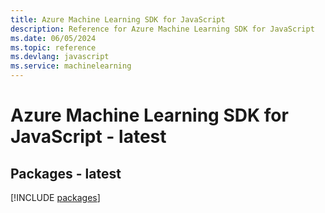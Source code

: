 ```yaml
---
title: Azure Machine Learning SDK for JavaScript
description: Reference for Azure Machine Learning SDK for JavaScript
ms.date: 06/05/2024
ms.topic: reference
ms.devlang: javascript
ms.service: machinelearning
---
```

# Azure Machine Learning SDK for JavaScript - latest
## Packages - latest
[!INCLUDE [packages](machine-learning-index.md)]